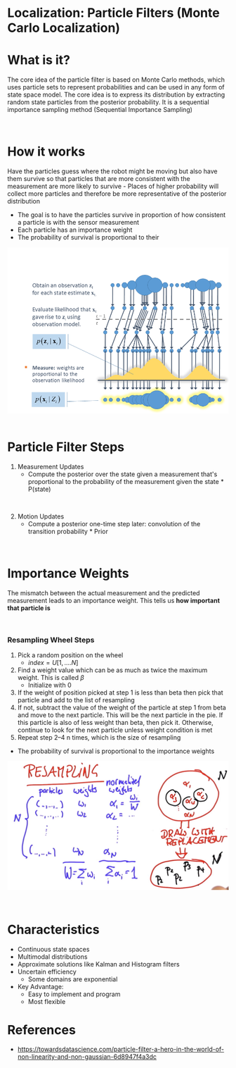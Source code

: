 # Localization: Particle Filters (Monte Carlo Localization)

# What is it?

The core idea of ​​the particle filter is based on Monte Carlo methods, which uses particle sets to
represent probabilities and can be used in any form of state space model. The core idea is to express its distribution
by extracting random state particles from the posterior probability. It is a sequential importance sampling method
(Sequential Importance Sampling)

<br>

# How it works

Have the particles guess where the robot might be moving but also have them survive so that particles that are more
consistent with the measurement are more likely to survive - Places of higher probability will collect more particles
and therefore be more representative of the posterior distribution

- The goal is to have the particles survive in proportion of how consistent a particle is with the sensor measurement
- Each particle has an importance weight
- The probability of survival is proportional to their

![Particle Filter!](./pictures/particle_filter.png "Particle Filter")
<br>
<br>

# Particle Filter Steps

1. Measurement Updates
   - Compute the posterior over the state given a measurement that's proportional to the probability of the measurement
     given the state \* P(state)

<br>

2. Motion Updates
   - Compute a posterior one-time step later: convolution of the transition probability \* Prior

<br>

# Importance Weights

The mismatch between the actual measurement and the predicted measurement leads to an importance weight. This tells
us **how important that particle is**

<br>

### Resampling Wheel Steps

1. Pick a random position on the wheel
   - $index = U[1,....N]$
2. Find a weight value which can be as much as twice the maximum weight. This is called $\beta$
   - Initialize with 0
3. If the weight of position picked at step 1 is less than beta then pick that particle and add to the list of resampling
4. If not, subtract the value of the weight of the particle at step 1 from beta and move to the next particle. This will be the next particle in the pie. If this particle is also of less weight than beta, then pick it. Otherwise, continue to look for the next particle unless weight condition is met
5. Repeat step 2–4 n times, which is the size of resampling

- The probability of survival is proportional to the importance weights

![Resampling Wheel!](./pictures/resampling_wheel.png "Resampling Wheel")

<br>

# Characteristics

- Continuous state spaces
- Multimodal distributions
- Approximate solutions like Kalman and Histogram filters
- Uncertain efficiency
  - Some domains are exponential
- Key Advantage:
  - Easy to implement and program
  - Most flexible

# References

- https://towardsdatascience.com/particle-filter-a-hero-in-the-world-of-non-linearity-and-non-gaussian-6d8947f4a3dc
